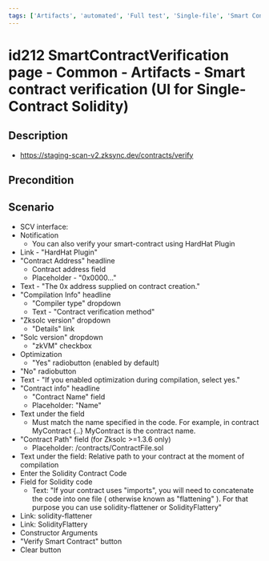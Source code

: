 ```yaml
---
tags: ['Artifacts', 'automated', 'Full test', 'Single-file', 'Smart Contract Verification page', 'Smoke test', 'Solidity', 'Active Partly Manual']
---
```


# id212 SmartContractVerification page - Common - Artifacts - Smart contract verification (UI for Single-Contract Solidity)

## Description
  - https://staging-scan-v2.zksync.dev/contracts/verify

## Precondition


## Scenario
- SCV interface:
- Notification
    - You can also verify your smart-contract using HardHat Plugin
- Link - "HardHat Plugin"
- "Contract Address" headline
    - Contract address field
    - Placeholder - "0x0000..."
- Text - "The 0x address supplied on contract creation."
- "Compilation Info" headline
    - "Compiler type" dropdown
    - Text - "Contract verification method"
- "Zksolc version" dropdown
    - "Details" link
- "Solc version" dropdown
    - "zkVM" checkbox
- Optimization
    - "Yes" radiobutton (enabled by default)
- "No" radiobutton
- Text - "If you enabled optimization during compilation, select yes."
- "Contract info" headline
    - "Contract Name" field
    - Placeholder: "Name"
- Text under the field
    - Must match the name specified in the code. For example, in contract MyContract \{..\} MyContract is the contract name.
- "Contract Path" field (for Zksolc \>=1.3.6 only)
    - Placeholder: /contracts/ContractFile.sol
- Text under the field: Relative path to your contract at the moment of compilation
- Enter the Solidity Contract Code
- Field for Solidity code
    - Text: "If your contract uses "imports", you will need to concatenate the code into one file ( otherwise known as "flattening" ). For that purpose you can use solidity-flattener or SolidityFlattery"
- Link: solidity-flattener
- Link: SolidityFlattery
- Constructor Arguments
- "Verify Smart Contract" button
- Clear button

